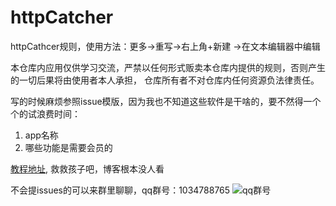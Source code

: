 # httpCatcher
httpCathcer规则，使用方法：更多->重写->右上角+新建 ->在文本编辑器中编辑

本仓库内应用仅供学习交流，严禁以任何形式贩卖本仓库内提供的规则，否则产生的一切后果将由使用者本人承担， 仓库所有者不对仓库内任何资源负法律责任。

写的时候麻烦参照issue模版，因为我也不知道这些软件是干啥的，要不然得一个个的试浪费时间：
1. app名称
2. 哪些功能是需要会员的

[教程地址](https://blog.930113.xyz), 救救孩子吧，博客根本没人看

不会提issues的可以来群里聊聊，qq群号：1034788765
![qq群号](https://s1.ax1x.com/2020/05/16/Yyo0vd.jpg)
